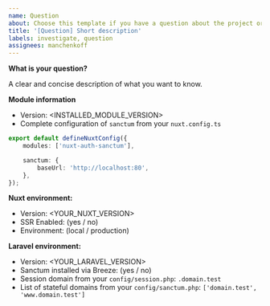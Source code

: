 ```yaml
---
name: Question
about: Choose this template if you have a question about the project or functionality
title: '[Question] Short description'
labels: investigate, question
assignees: manchenkoff
---
```


**What is your question?**

A clear and concise description of what you want to know.

**Module information**

-   Version: <INSTALLED_MODULE_VERSION>
-   Complete configuration of `sanctum` from your `nuxt.config.ts`

```typescript
export default defineNuxtConfig({
    modules: ['nuxt-auth-sanctum'],

    sanctum: {
        baseUrl: 'http://localhost:80',
    },
});
```

**Nuxt environment:**

-   Version: <YOUR_NUXT_VERSION>
-   SSR Enabled: (yes / no)
-   Environment: (local / production)

**Laravel environment:**

-   Version: <YOUR_LARAVEL_VERSION>
-   Sanctum installed via Breeze: (yes / no)
-   Session domain from your `config/session.php`: `.domain.test`
-   List of stateful domains from your `config/sanctum.php`: `['domain.test', 'www.domain.test']`
